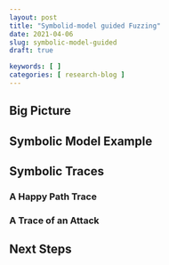```yaml
---
layout: post
title: "Symbolid-model guided Fuzzing"
date: 2021-04-06
slug: symbolic-model-guided
draft: true

keywords: [ ]
categories: [ research-blog ]
---
```


## Big Picture

<!-- Overview of Input, Output, Feedback loop -->

## Symbolic Model Example

## Symbolic Traces

### A Happy Path Trace

### A Trace of an Attack

## Next Steps